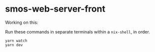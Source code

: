 # smos-web-server-front 

Working on this:

Run these commands in separate terminals within a `nix-shell`, in order.

```
yarn watch
yarn dev
```
